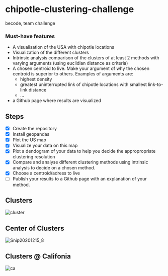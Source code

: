 # chipotle-clustering-challenge
becode, team challenge

### Must-have features

- A visualisation of the USA with chipotle locations
- Visualization of the different clusters
- Intrinsic analysis comparison of the clusters of at least 2 methods with varying arguments (using euclidian distance as criteria)
- A chosen centroid to live. Make your argument of why the chosen centroid is superior to others. Examples of arguments are:
    - highest density
    - greatest uninterrupted link of chipotle locations with smallest link-to-link distance
    - ...
- a Github page where results are visualized

## Steps
- [X]  Create the repository
- [X]  Install geopandas
- [X]  Plot the US map
- [X]  Visualize your data on this map
- [X]  Plot a dendogram of your data to help you decide the appropropriate clustering resolution
- [X]  Compare and analyse different clustering methods using intrinsic analysis to decide on a chosen method.
- [X]  Choose a centroid/adress to live
- [ ]  Publish your results to a Github page with an explanation of your method.

## Clusters
![cluster](https://user-images.githubusercontent.com/69633814/102191579-e5310900-3eb9-11eb-8877-50a2fa2ce0a7.png)

## Center of Clusters
![Snip20201215_8](https://user-images.githubusercontent.com/69633814/102198357-9471de00-3ec2-11eb-9c05-d8e1e568f8df.png)





## Clusters @ Califonia
![ca](https://user-images.githubusercontent.com/69633814/102198170-5b396e00-3ec2-11eb-8925-ae24b12720f4.png)
